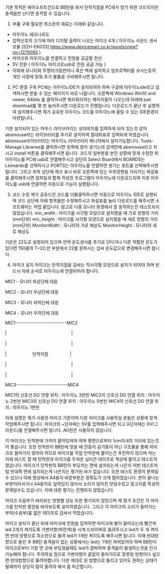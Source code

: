 기본 목적은 에어소프트건으로 BB탄을 쏴서 탄착지점을 PC에서 받기 위한 코드이지만 충격음만 난다면 동작할 수 있습니다.

1. 부품 구매
 필요한 최소한의 재료는 아래와 같습니다.
  - 아두이노 레오나르도
  - 입력신호의 크기에 따라 디지털 출력이 나오는 마이크 4개 ( 아두이노 사운드 센서모듈 [SZH-EK033] https://www.devicemart.co.kr/goods/view?no=1279095 )
  - 마이크와 아두이노를 연결하고 전원을 공급할 전선
  - 5V 전원 ( 아두이노 마이크로usb로 전원 공급 가능 )
  - 이외에 모니터와 투명아크릴판이나 혹은 벽에 설치하고 빔프로젝터를 쏘시는등의 개인 사정에 맞춰 추가 물품을 구비해주시면 됩니다.


2. PC 환경 구축
PC에는 아두이노IDE가 설치되어야 하며 구글에 아두이노ide라고 검색하시면 받을 수 있는 페이지가 바로 나옵니다.
오른쪽에 Windows Win10 and newer, 64bits 를 클릭하시면 뭐라뭐라하는 페이지들이 나오는데 아래에 just download를 몇 번 눌러주시면 다운로드가 진행됩니다. 다운로드가 끝난 후 실행하여 설치해주시면 제가 공유한 아두이노 코드를 아두이노에 올릴 수 있는 IDE환경이 마련됩니다.

기본 설치되어 있는 마우스 라이브러리는 상대위치를 입력하게 되어 있는것 같아 absmouse라는 라이브러리를 추가로 설치하여 절대좌표로 입력되게 하였습니다. absmouse라이브러리는 아두이노 라이브러리 매니저에서 설치가능합니다. Tools-Manage Libraries를 클릭하시면 왼쪽에 창이 생기는데 검색란에 absmouse라고 치시고 install 버튼을 클릭해주시면 됩니다.
코드의 일부분을 본인 상황에 맞게 수정한 뒤 아두이노를 PC에 usb로 연결해주시고 상단의 Select Board에서 BOARDS는 Leonardo를 선택하시고 PORTS는 아두이노를 연결하면 생기는 포트를 선택해주시면 됩니다.
그리고 좌측 상단에 체크 표시 바로 오른쪽에 있는 우측방향을 가리키는 화살표를 클릭해주시면 컴파일과 함께 작성한 프로그램이 아두이노에 다운로드되며 이후 아두이노를 usb에 연결하면 자동으로 기능이 실행됩니다.


3. 코드 수정
제가 공유드린 코드를 더불클릭하시면 자동으로 아두이노 IDE로 실행되며 코드 상단에 아래 항목들만 수정해주시고 화살표를 눌러 다운로드를 해주시면 소프트웨어는 작업 끝입니다. 참고로 다중 모니터 환경에서 잘 동작하는진 테스트되지 않았습니다.
mic_width : 마이크를 사각형 모양으로 설치했을 때 가로 방향의 거리(mm단위)
mic_height : 마이크를 사각형 모양으로 설치했을 때 세로 방향의 거리(mm단위)
MonitorWidth : 모니터의 가로 해상도
MonitorHeight : 모니터의 세로 해상도

기온은 22도로 설정되어 있으며 만약 온도센서를 추가로 단다거나 다른 적합한 온도가 있다면 150줄의 T=22;란 부분에서 22를 원하시는 섭씨 온도값으로 변경해주시면 됩니다.


4. 마이크 설치
마이크는 탄착지점을 감싸는 직사각형 모양으로 설치가 되어야 하며 반드시 아래 순서로 아두이노에 연결되어야 합니다.

MIC1 - 모니터 좌상단에 대응

MIC2 - 모니터 우상단에 대응

MIC3 - 모니터 좌하단에 대응

MIC4 - 모니터 우하단에 대응


MIC1--------------------------MIC2

|　　　　　　　　　　　　　　　|

|　　　　　　　　　　　　　　　|

|　　　　　　탄착지점　　　　　|

|　　　　　　　　　　　　　　　|

|　　　　　　　　　　　　　　　|

MIC3--------------------------MIC4



MIC1의 신호선 DO 연결 위치 : 아두이노 3번핀
MIC2의 신호선 DO 연결 위치 : 아두이노 2번핀
MIC3의 신호선 DO 연결 위치 : 아두이노 0번핀
MIC4의 신호선 DO 연결 위치 : 아두이노 1번핀

아래 설명은 제가 사용한 마이크 기준이며 다른 마이크를 사용하실 분들은 상황에 맞게 작업해주시면 됩니다.
마이크의 +단자에는 5V를 입력해주시면 되고 G단자에는 0V(그라운드)를 연결해주시면 됩니다. AO핀은 사용하지 않습니다.

각 마이크는 탄착판에 가까이 붙어있어야 하며 평면으로부터 1cm이내의 거리에 있는것이 좋습니다.
또한 탄착판이 BB탄에 맞을 때 진동이 공기중이 아닌 구조물을 통해 마이크로 들어가지 않아야 하므로 마이크를 직접 탄착판에 붙이는건 추천하지 않으며 저는 아래 테스트 할 때 탄착판과 마이크를 두꺼운 실리콘 테이프로 책상에 붙이고 테스트하였습니다. 마이크가 탄착판의 BB탄이 부딪치는 면에 설치되는게 나은지 저번 테스트처럼 반대쪽 면에 설치되는게 나은지는 평가된 바가 없습니다.
또한 테스트 환경의 문제일 수 있으나 아래 영상에서 A4용지 바깥부분은 정확도가 크게 떨어졌습니다. 판이 끝나는 부분이라서거나 A4용지로 덮여있지 않아서 소리가 달라진 탓일수있고 알고리즘 특성의 문제일수도 있습니다. 이에 대한 평가는 진행되지 않았습니다.

마이크 수음부가 바라보는 방향별 성능 또한 평가되지 않았으며 제 평가 조건은 각 마이크를 탄착판 중앙을 바라보도록 설치하였습니다. 그리고 각 마이크의 소리가 들어가는 부위(수음부)를 얇은 테이프로 감싸서 막았습니다.

마이크 설치가 끝난 뒤에 마이크에 전원을 입력하면 마이크에 불이 들어오는데 빨간색 led 2개가 켜지도록 가변저항(파란색)을 시계 드라이버로 돌려주시고 led가 두 개 켜지면 반대 방향으로 최소한으로 돌려 led가 1개만 켜지도록 해주시면 됩니다. 이때 반대방향으로 돌린 후 BB탄 충격음이 없는 상황에서는 led는 1개만 켜져있어야 하며 BB탄이 마이크로부터 가장 먼 곳에 부딪쳤을때도 led가 깜박하며 충격음이 발생하는것을 인식가능해야 합니다.
주의하실 점으로 가변저항이 끝없이 돌아가므로 잘못된 방향이다 싶으면 반대방향으로 돌려야합니다. 다만 제대로 된 방향으로 돌리고 있어도 원하는 상태가 될때까지 상당히 많이 돌려야 해서 좀 피곤합니다..

